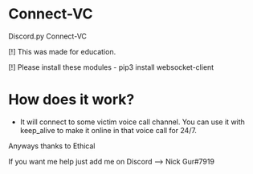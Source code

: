 # Connect-VC
Discord.py Connect-VC

[!] This was made for education.

[!] Please install these modules - pip3 install websocket-client

# How does it work?
- It will connect to some victim voice call channel. You can use it with keep_alive to make it online in that voice call for 24/7.

Anyways thanks to Ethical

If you want me help just add me on Discord --> Nick Gur#7919
